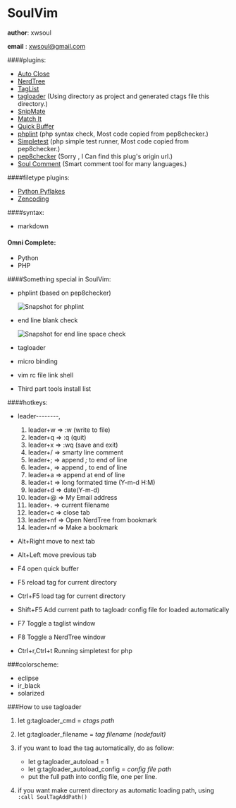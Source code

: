 SoulVim
==============

**author**: xwsoul

**email** : xwsoul@gmail.com


####plugins:

* [Auto Close](http://www.vim.org/scripts/script.php?script_id=2009)
* [NerdTree](http://www.vim.org/scripts/script.php?script_id=1658)
* [TagList](http://www.vim.org/scripts/script.php?script_id=273)
* [tagloader](https://github.com/xwsoul/SoulVim/blob/master/plugin/tagloader.vim) (Using directory as project and generated ctags file this directory.)
* [SnipMate](http://www.vim.org/scripts/script.php?script_id=2540)
* [Match It](http://www.vim.org/scripts/script.php?script_id=39)
* [Quick Buffer](http://vim.sourceforge.net/scripts/script.php?script_id=1910)
* [phplint](https://github.com/xwsoul/SoulVim/blob/master/plugin/phplint.vim) (php syntax check, Most code copied from pep8checker.)
* [Simpletest](https://github.com/xwsoul/SoulVim/blob/master/plugin/simpletest.vim) (php simple test runner, Most code copied from pep8checker.)
* [pep8checker](https://github.com/xwsoul/SoulVim/blob/master/plugin/pep8checker.vim) (Sorry , I Can find this plug's origin url.)
* [Soul Comment](https://github.com/xwsoul/SoulVim/blob/master/plugin/SoulComment.vim) (Smart comment tool for many languages.)


####filetype plugins:

* [Python Pyflakes](https://github.com/nvie/vim-pyflakes)
* [Zencoding](http://www.vim.org/scripts/script.php?script_id=2981)


####syntax:

* markdown


#### Omni Complete:

* Python
* PHP


####Something special in SoulVim:

* phplint (based on pep8checker)

	![Snapshot for phplint][phplint]

* end line blank check

	![Snapshot for end line space check][blankcheck]

* tagloader
* micro binding
* vim rc file link shell
* Third part tools install list


####hotkeys:

* leader--------,

	1. leader+w  => :w (write to file)
	2. leader+q  => :q (quit)
	2. leader+x  => :wq (save and exit)
	3. leader+/  => smarty line comment
	8. leader+;  => append *;* to end of line
	8. leader+,  => append *,* to end of line
	8. leader+a  => append at end of line
	4. leader+t  => long formated time (Y-m-d H:M)
	5. leader+d  => date(Y-m-d)
	6. leader+@  => My Email address
	7. leader+.  => current filename
	7. leader+c  => close tab
	9. leader+nf => Open NerdTree from bookmark
	9. leader+nf => Make a bookmark

* Alt+Right		move to next tab
* Alt+Left		move previous tab
* F4			open quick buffer
* F5			reload tag for current directory
* Ctrl+F5		load tag for current directory
* Shift+F5		Add current path to tagloadr config file for loaded automatically
* F7			Toggle a taglist window
* F8			Toggle a NerdTree window
* Ctrl+r,Ctrl+t	Running simpletest for php


###colorscheme:

* eclipse
* ir_black
* solarized

###How to use tagloader

1. let g:tagloader_cmd = *ctags path*
2. let g:tagloader_filename = *tag filename (nodefault)*
3. if you want to load the tag automatically, do as follow:

	* let g:tagloader_autoload = 1
	* let g:tagloader_autoload_config = *config file path*
	* put the full path into config file, one per line.

4. if you want make current directory as automatic loading path, using `:call SoulTagAddPath()`

[phplint]: http://farm7.static.flickr.com/6008/5979704329_a1899d79e1.jpg "PHPLint Snapshot"
[blankcheck]: http://farm7.static.flickr.com/6169/6197718003_73fb0b93fa_b.jpg "End line blank check."


